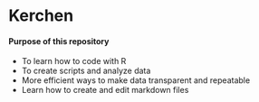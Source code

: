 # Kerchen

#### Purpose of this repository
* To learn how to code with R
* To create scripts and analyze data
* More efficient ways to make data transparent and repeatable
* Learn how to create and edit markdown files
